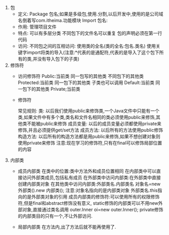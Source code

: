 1. 包  
	* 定义:
		Package 包名;如果是多级包,使用.分割,以后开发中,使用的是公司域名倒着写com.itheima.功能模块
		Import 包名:
	* 作用:
		管理项目文件
	* 特点:
		可以有多层分类
		不同包下的文件名可以重复
		包的声明必须在第一行代码
	* 访问:
		不同包之间的互相访问:
						使用类的全名(类的全名:包名.类名)
						使用关键字import将类的导入(注意:*代表的是通配符,代表的是导入了这个包下所有的类,并没有导入包下的子类)
2. 修饰符 
	* 访问修饰符
		Public:当前类   同一包写的其他类   不同包下的其他类
		Protected:当前类   同一包下的其他类   子类也可以调用
		Default:当前类	同一包下的其他类
		Private;当前类	
		
	* 修饰符
		
		常见规则:
				类:
					以后我们使用public来修饰类,一个Java文件中只能有一个类,如果文件中有多个类,类名和文件名相同的类必须使用public来修饰,其他类不能被public来修饰
				成员变量:
					以后的成员变量必须都使用private来修饰,并且必须提供get/set方法
				成员方法:
					以后所有的方法使用public修饰
				构造方法:
					以后所有的构造方法都是用public来修饰,如果不想创建对象则使用private来修饰
				注意:现在学习的修饰符,只有在final可以修饰局部位置的内容
3. 内部类
	* 成员内部类
		在类中的位置:类中方法外和成员位置相同
		在内部类中可以直接访问外部类成员,包括私有成员
		在外部类中访问内部类:在外部类中直接创建内部类对象
		在其他类中访问内部类:外部类名.内部类名  对象名=new 外部类().new 内部类();
						注意:对象名指向的是内部类对象
							外部类名.this指向的是外部类对象的引用
		成员内部类的修饰符:可以使用所有的权限修饰符,但是final和abstract修饰没有意义,
		static修饰的内部类可以不用new外部对象,直接通过类名调用 outer.Inner oi=new outer.Inner();
		private修饰的内部类目的只有一个,不让外部访问.
				
	* 局部内部类
		在方法内,出了方法后就不能再使用了.
